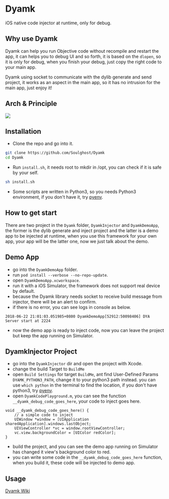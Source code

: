 # Dyamk
iOS native code injector at runtime, only for debug.

## Why use Dyamk
Dyamk can help you run Objective code without recompile and restart the app, it can helps you to debug UI and so forth, it is based on the `dlopen`, so it is only for debug, when you finish your debug, just copy the right code to your main app.

Dyamk using socket to communicate with the dylib generate and send project, it works as an aspect in the main app, so it has no intrusion for the main app, just enjoy it!

## Arch & Principle
![](https://raw.githubusercontent.com/Soulghost/Dyamk/master/arch/arch.png)

## Installation
- Clone the repo and go into it.
```bash
git clone https://github.com/Soulghost/Dyamk
cd Dyamk
```

- Run `install.sh`, it needs root to mkdir in /opt, you can check if it is safe by your self.
```bash
sh install.sh
```

- Some scripts are written in Python3, so you needs Python3 environment, if you don't have it, try [pyenv](https://github.com/pyenv/pyenv). 

## How to get start
There are two project in the `Dyamk` folder, `DyamkInjector` and `DyamkDemoApp`, the former is the dylib generate and inject project and the latter is a demo app to be injected at runtime, when you use this framework for your own app, your app will be the latter one, now we just talk about the demo.

## Demo App
- go into the `DyamkDemoApp` folder.
- run `pod install --verbose --no-repo-update`.
- open `DyamkDemoApp.xcworkspace`.
- run it with a iOS Simulator, the framework does not support real device by default.
- because the Dyamk library needs socket to receive build message from injector, there will be an alert to confirm.
- if there is no error, you can see logs in console as below.
```plain
2018-06-22 21:01:03.051985+0800 DyamkDemoApp[52912:50098406] DYA Server start at 2224
```
- now the demo app is ready to inject code, now you can leave the project but keep the app running on Simulator.

## DyamkInjector Project
- go into the `DyamkInjector` dir and open the project with Xcode.
- change the build Target to `BuildMe`
- open `Build Settings` for target `BuildMe`, ant find User-Defined Params `DYAMK_PYTHON3_PATH`, change it to your python3 path instead. you can use `which python` in the terminal to find the location, if you don't have python3, try [pyenv](https://github.com/pyenv/pyenv).
- open `DyamkCodePlayground.m`, you can see the function `__dyamk_debug_code_goes_here`, your code to inject goes here.
```objc
void __dyamk_debug_code_goes_here() {
    // a simple code to inject
    UIWindow *window = [UIApplication sharedApplication].windows.lastObject;
    UIViewController *vc = window.rootViewController;
    vc.view.backgroundColor = [UIColor redColor];
}
```
- build the project, and you can see the demo app running on Simulator has changed it view's background color to red.
- you can write some code in the `__dyamk_debug_code_goes_here` function, when you build it, these code will be injected to demo app.

## Usage
[Dyamk Wiki](https://github.com/Soulghost/Dyamk/wiki/Basic-Usage)

